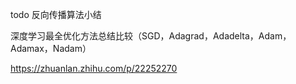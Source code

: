 todo 反向传播算法小结







深度学习最全优化方法总结比较（SGD，Adagrad，Adadelta，Adam，Adamax，Nadam）

https://zhuanlan.zhihu.com/p/22252270